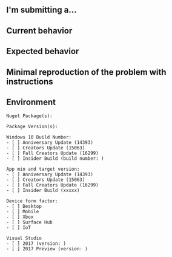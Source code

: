 <!--
PLEASE HELP US PROCESS GITHUB ISSUES FASTER BY PROVIDING THE FOLLOWING INFORMATION.
ISSUES MISSING IMPORTANT INFORMATION MAY BE CLOSED WITHOUT INVESTIGATION.
-->

## I'm submitting a...
<!-- Please uncomment one ore more that apply to this issue -->
<!-- For new features, create a UserVoice request here and link below: https://wpdev.uservoice.com/forums/110705-universal-windows-platform/category/193402-uwp-community-toolkit -->

<!-- - Regression (a behavior that used to work and stopped working in a new release) -->
<!-- - Bug report (I searched for similar issues and did not find one) -->  
<!-- - Feature request (UserVoice request: ) --> 
<!-- - Sample app request -->
<!-- - Documentation issue or request -->
<!-- - Question of Support request => Please do not submit support request here, instead see https://github.com/Microsoft/UWPCommunityToolkit/blob/master/contributing.md#question -->


## Current behavior
<!-- Describe how the issue manifests. -->


## Expected behavior
<!-- Describe what the desired behavior would be. -->


## Minimal reproduction of the problem with instructions
<!--
For bug reports please provide a *MINIMAL REPRO PROJECT* and the *STEPS TO REPRODUCE*
-->


## Environment
<!-- For bug reports Check one or more of the following options with "x" -->
```
Nuget Package(s): 

Package Version(s): 

Windows 10 Build Number:
- [ ] Anniversary Update (14393) 
- [ ] Creators Update (15063)
- [ ] Fall Creators Update (16299)
- [ ] Insider Build (build number: )

App min and target version:
- [ ] Anniversary Update (14393) 
- [ ] Creators Update (15063)
- [ ] Fall Creators Update (16299)
- [ ] Insider Build (xxxxx)

Device form factor:
- [ ] Desktop
- [ ] Mobile
- [ ] Xbox
- [ ] Surface Hub
- [ ] IoT

Visual Studio 
- [ ] 2017 (version: )
- [ ] 2017 Preview (version: )

```

